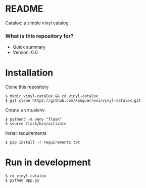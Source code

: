 # README #

Catalox: a simple vinyl catalog.

### What is this repository for? ###

* Quick summary
* Version: 0.0

# Installation 

Clone this repository 

    $ mkdir vinyl-catalox && cd vinyl-catalox
	$ git clone https://github.com/kanguarrovi/vinyl-catalox.git

Create a virtualenv

	$ python3 -m venv "flask"
	$ source flask/bin/activate

Install requirements 

	$ pip install -r requirements.txt

# Run in development

	$ cd vinyl-catalox
	$ python app.py


